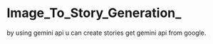 # Image_To_Story_Generation_
by using gemini api u can create stories 
get gemini api from google.

